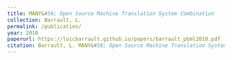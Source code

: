 ```yaml
---
title: MANY&#58; Open Source Machine Translation System Combination
collection: Barrault, L.
permalink: /publication/
year: 2010
paperurl: https://loicbarrault.github.io/papers/barrault_pbml2010.pdf
citation: Barrault, L. MANY&#58; Open Source Machine Translation System Combination, <i> Prague Bulletin of Mathematical Linguistics, Special Issue on Open Source Tools for Machine Translation </i>, 2010
---
```

